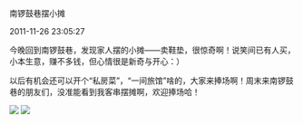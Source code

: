 南锣鼓巷摆小摊

2011-11-26 23:05:27

今晚回到南锣鼓巷，发现家人摆的小摊——卖鞋垫，很惊奇啊！说笑间已有人买，小本生意，赚不多钱，但心情很是新奇与开心：）

以后有机会还可以开个“私房菜”，“一间旅馆”啥的，大家来捧场啊！周末来南锣鼓巷的朋友们，没准能看到我客串摆摊啊，欢迎捧场哈！

<img src="https://onlymanes.ai/_posts/1.jpg" />
<img src="https://onlymanes.ai/_posts/2.jpg" />
